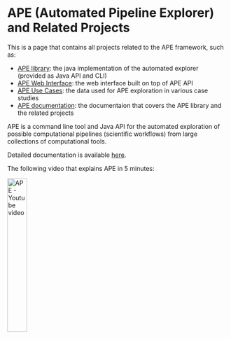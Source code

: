 # APE (Automated Pipeline Explorer) and Related Projects

This is a page that contains all projects related to the APE framework, such as:

- [APE library](https://github.com/sanctuuary/APE): the java implementation of the automated explorer (provided as Java API and CLI)
- [APE Web Interface](https://github.com/sanctuuary/APE-Web): the web interface built on top of APE API
- [APE Use Cases](https://github.com/sanctuuary/APE_UseCases): the data used for APE exploration in various case studies 
- [APE documentation](https://github.com/sanctuuary/APE_readthedocs): the documentaion that covers the APE library and the related projects

APE is a command line tool and Java API for the automated exploration of possible computational pipelines (scientific workflows) from large collections of computational tools. 

Detailed documentation is available [here](https://ape-framework.readthedocs.io/en/latest/?badge=latest).

The following video that explains APE in 5 minutes:
<div align="left">
  <a href="https://www.youtube.com/watch?v=CzecqRJXmoM" target="_blank"><img src="https://raw.githubusercontent.com/wiki/sanctuuary/APE/youtube_thumbnail.png" alt="APE - Youtube video" width=30%></a>
</div>


